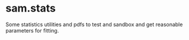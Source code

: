 sam.stats
=========

Some statistics utilities and pdfs to test and sandbox and get reasonable parameters for fitting.
